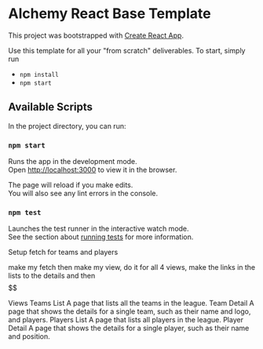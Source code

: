 # Alchemy React Base Template

This project was bootstrapped with [Create React App](https://github.com/facebook/create-react-app).

Use this template for all your "from scratch" deliverables. To start, simply run

- `npm install`
- `npm start`

## Available Scripts

In the project directory, you can run:

### `npm start`

Runs the app in the development mode.\
Open [http://localhost:3000](http://localhost:3000) to view it in the browser.

The page will reload if you make edits.\
You will also see any lint errors in the console.

### `npm test`

Launches the test runner in the interactive watch mode.\
See the section about [running tests](https://facebook.github.io/create-react-app/docs/running-tests) for more information.


Setup fetch for teams and players

make my fetch then make my view,
do it for all 4 views,
make the links in the lists to the details
and then $$$$$$

Views
Teams List
A page that lists all the teams in the league.
Team Detail
A page that shows the details for a single team, such as their name and logo, and players.
Players List
A page that lists all players in the league.
Player Detail
A page that shows the details for a single player, such as their name and position.

